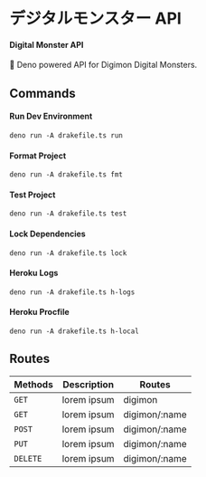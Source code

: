 # **デジタルモンスター API**

#### Digital Monster API

👾 Deno powered API for Digimon Digital Monsters.

## Commands

#### Run Dev Environment

```CLI
deno run -A drakefile.ts run
```

#### Format Project

```CLI
deno run -A drakefile.ts fmt
```

#### Test Project

```CLI
deno run -A drakefile.ts test
```

#### Lock Dependencies

```CLI
deno run -A drakefile.ts lock
```

#### Heroku Logs

```CLI
deno run -A drakefile.ts h-logs
```

#### Heroku Procfile

```CLI
deno run -A drakefile.ts h-local
```

## Routes

| Methods  | Description | Routes        |
| -------- | ----------- | ------------- |
| `GET`    | lorem ipsum | digimon       |
| `GET`    | lorem ipsum | digimon/:name |
| `POST`   | lorem ipsum | digimon/:name |
| `PUT`    | lorem ipsum | digimon/:name |
| `DELETE` | lorem ipsum | digimon/:name |
